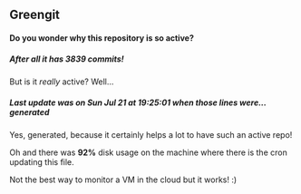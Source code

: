 ## Greengit

#### Do you wonder why this repository is so active?

##### After all it has 3839 commits!

But is it *really* active? Well...

##### Last update was on Sun Jul 21 at 19:25:01 when those lines were... generated

Yes, generated, because it certainly helps a lot to have such an active repo!

Oh and there was **92%** disk usage on the machine
where there is the cron updating this file.

Not the best way to monitor a VM in the cloud but it works! :)

